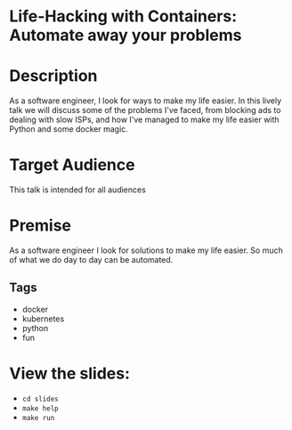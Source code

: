 # Life-Hacking with Containers: Automate away your problems

# Description
As a software engineer, I look for ways to make my life easier. In this lively talk we will discuss some of the problems I've faced, from blocking ads to dealing with slow ISPs, and how I've managed to make my life easier with Python and some docker magic.

# Target Audience
This talk is intended for all audiences

# Premise
As a software engineer I look for solutions to make my life easier.  So much of what we do day to day can be automated.

## Tags
  * docker
  * kubernetes
  * python
  * fun

# View the slides:
 - `cd slides`
 - `make help`
 - `make run`